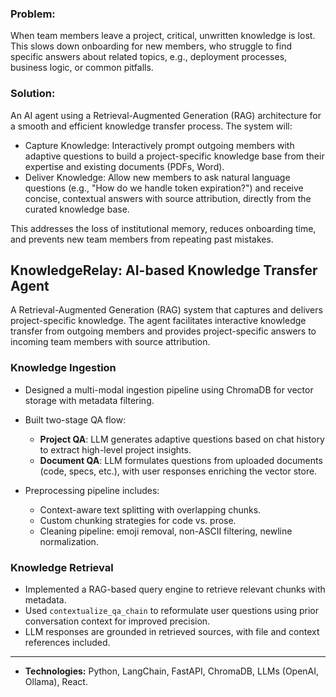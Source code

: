 ### **Problem:**
When team members leave a project, critical, unwritten knowledge is lost. This slows down onboarding for new members, who struggle to find specific answers about related topics, e.g., deployment processes, business logic, or common pitfalls.

### **Solution:**

An AI agent using a Retrieval-Augmented Generation (RAG) architecture for a smooth and efficient knowledge transfer process. The system will:

* Capture Knowledge: Interactively prompt outgoing members with adaptive questions to build a project-specific knowledge base from their expertise and existing documents (PDFs, Word).
* Deliver Knowledge: Allow new members to ask natural language questions (e.g., "How do we handle token expiration?") and receive concise, contextual answers with source attribution, directly from the curated knowledge base.

This addresses the loss of institutional memory, reduces onboarding time, and prevents new team members from repeating past mistakes.


## **KnowledgeRelay: AI-based Knowledge Transfer Agent**

A Retrieval-Augmented Generation (RAG) system that captures and delivers project-specific knowledge. The agent facilitates interactive knowledge transfer from outgoing members and provides project-specific answers to incoming team members with source attribution.

### Knowledge Ingestion

* Designed a multi-modal ingestion pipeline using ChromaDB for vector storage with metadata filtering.
* Built two-stage QA flow:

  * **Project QA**: LLM generates adaptive questions based on chat history to extract high-level project insights.
  * **Document QA**: LLM formulates questions from uploaded documents (code, specs, etc.), with user responses enriching the vector store.
* Preprocessing pipeline includes:

  * Context-aware text splitting with overlapping chunks.
  * Custom chunking strategies for code vs. prose.
  * Cleaning pipeline: emoji removal, non-ASCII filtering, newline normalization.


### Knowledge Retrieval

* Implemented a RAG-based query engine to retrieve relevant chunks with metadata.
* Used `contextualize_qa_chain` to reformulate user questions using prior conversation context for improved precision.
* LLM responses are grounded in retrieved sources, with file and context references included.

---

* **Technologies:** Python, LangChain, FastAPI, ChromaDB, LLMs (OpenAI, Ollama), React.
